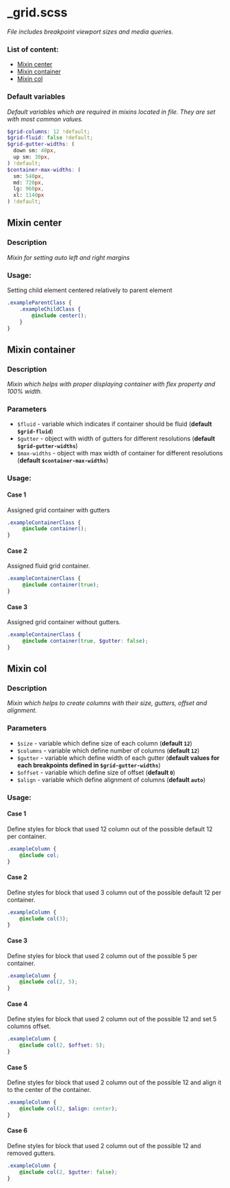 # _grid.scss
_File includes breakpoint viewport sizes and media queries._

### List of content:

- [Mixin center](#mixin-center)
- [Mixin container](#mixin-container)
- [Mixin col](#mixin-col)


### Default variables
_Default variables which are required in mixins located in file. They are set with most common values._

```scss
$grid-columns: 12 !default;
$grid-fluid: false !default;
$grid-gutter-widths: (
  down sm: 40px,
  up sm: 30px,
) !default;
$container-max-widths: (
  sm: 540px,
  md: 720px,
  lg: 960px,
  xl: 1140px
) !default;
```


## Mixin center

### Description
_Mixin for setting auto left and right margins_

### Usage:
Setting child element centered relatively to parent element

```scss
.exampleParentClass {
    .exampleChildClass {
        @include center();
    }
}
```


## Mixin container

### Description
_Mixin which helps with proper displaying container with flex property and 100% width._

### Parameters
- `$fluid` - variable which indicates if container should be fluid (**default ```$grid-fluid```**)
- `$gutter` - object with width of gutters for different resolutions  (**default ```$grid-gutter-widths```**)
- `$max-widths` - object with max width of container for different resolutions (**default ```$container-max-widths```**)

### Usage:

#### Case 1
Assigned grid container with gutters
```scss
.exampleContainerClass {
     @include container();
}
```

#### Case 2
Assigned fluid grid container.

```scss
.exampleContainerClass {
     @include container(true);
}
```

#### Case 3
Assigned grid container without gutters.

```scss
.exampleContainerClass {
     @include container(true, $gutter: false);
}
```

## Mixin col

### Description
_Mixin which helps to create columns with their size, gutters, offset and alignment._

### Parameters
- `$size` - variable which define size of each column (**default `12`**)
- `$columns` - variable which define number of columns (**default `12`**)
- `$gutter` - variable which define width of each gutter (**default values for each breakpoints defined in ```$grid-gutter-widths```**)
- `$offset` - variable which define size of offset (**default `0`**)
- `$align` - variable which define alignment of columns (**default `auto`**)

### Usage:

#### Case 1
Define styles for block that used 12 column out of the possible default 12 per container.
```scss
.exampleColumn {
    @include col;
}
```


#### Case 2
Define styles for block that used 3 column out of the possible default 12 per container.
```scss
.exampleColumn {
    @include col(3);
}
```

#### Case 3
Define styles for block that used 2 column out of the possible 5 per container.
```scss
.exampleColumn {
    @include col(2, 5);
}
```


#### Case 4
Define styles for block that used 2 column out of the possible 12 and set 5 columns offset.
```scss
.exampleColumn {
    @include col(2, $offset: 5);
}
```

#### Case 5
Define styles for block that used 2 column out of the possible 12 and align it to the center of the container.
```scss
.exampleColumn {
    @include col(2, $align: center);
}
```

#### Case 6
Define styles for block that used 2 column out of the possible 12 and removed gutters.
```scss
.exampleColumn {
    @include col(2, $gutter: false);
}
```
